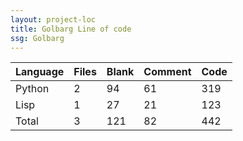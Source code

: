 ```yaml
---
layout: project-loc
title: Golbarg Line of code
ssg: Golbarg
---
```

<div class="table-responsive">
<table class="table">
<thead><tr>
<th>Language</th>
<th>Files</th>
<th>Blank</th>
<th>Comment</th>
<th>Code</th>
</tr></thead><tbody>
<tr><td>Python</td><td> 2</td><td> 94</td><td> 61</td><td> 319</td></tr>
<tr><td>Lisp</td><td> 1</td><td> 27</td><td> 21</td><td> 123</td></tr>
<tr><td>Total</td><td>3</td><td>121</td><td>82</td><td>442</td></tr>
</tbody></table></div>
